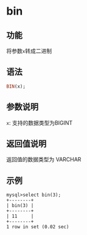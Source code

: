 # bin

## 功能

将参数`x`转成二进制

## 语法

```Haskell
BIN(x);
```

## 参数说明

`x`: 支持的数据类型为BIGINT

## 返回值说明

返回值的数据类型为 VARCHAR

## 示例

```Plain Text
mysql>select bin(3);
+--------+
| bin(3) |
+--------+
| 11     |
+--------+
1 row in set (0.02 sec)
```
